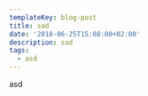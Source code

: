 ```yaml
---
templateKey: blog-post
title: sad
date: '2018-06-25T15:08:00+02:00'
description: sad
tags:
  - asd
---
```

asd
